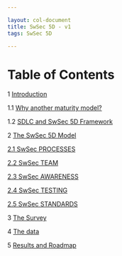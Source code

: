 ```yaml
---

layout: col-document
title: SwSec 5D - v1
tags: SwSec 5D 

---
```


# Table of Contents

1 [Introduction](1.Introduction.md)

1.1 [Why another maturity model?](1.1Why-another-maturity-model.md)

1.2 [SDLC and SwSec 5D Framework](1.2SDLC-and-SwSec-5D-Framework.md)

2 [The SwSec 5D Model](2.The-SwSec5D-Model.md)

[2.1 SwSec PROCESSES](2.1SwSec-PROCESSES.md)

[2.2 SwSec TEAM](2.2-SwSec-TEAM.md)

[2.3 SwSec AWARENESS](2.3-SwSec-AWARENESS.md)

[2.4 SwSec TESTING](2.4-SwSec-TESTING.md)

[2.5 SwSec STANDARDS](2.5-SwSec-STANDARDS.md)

3 [The Survey](3.Take-the-Survey.md)

4 [The data](4.Data.md)

5 [Results and Roadmap](5.How-to-create-your-roadmap.md)


